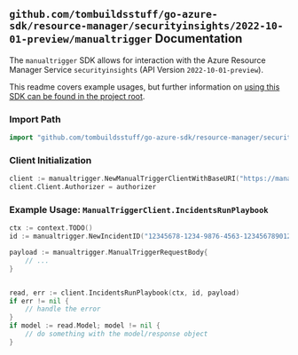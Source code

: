 
## `github.com/tombuildsstuff/go-azure-sdk/resource-manager/securityinsights/2022-10-01-preview/manualtrigger` Documentation

The `manualtrigger` SDK allows for interaction with the Azure Resource Manager Service `securityinsights` (API Version `2022-10-01-preview`).

This readme covers example usages, but further information on [using this SDK can be found in the project root](https://github.com/tombuildsstuff/go-azure-sdk/tree/main/docs).

### Import Path

```go
import "github.com/tombuildsstuff/go-azure-sdk/resource-manager/securityinsights/2022-10-01-preview/manualtrigger"
```


### Client Initialization

```go
client := manualtrigger.NewManualTriggerClientWithBaseURI("https://management.azure.com")
client.Client.Authorizer = authorizer
```


### Example Usage: `ManualTriggerClient.IncidentsRunPlaybook`

```go
ctx := context.TODO()
id := manualtrigger.NewIncidentID("12345678-1234-9876-4563-123456789012", "example-resource-group", "workspaceValue", "incidentIdentifierValue")

payload := manualtrigger.ManualTriggerRequestBody{
	// ...
}


read, err := client.IncidentsRunPlaybook(ctx, id, payload)
if err != nil {
	// handle the error
}
if model := read.Model; model != nil {
	// do something with the model/response object
}
```
